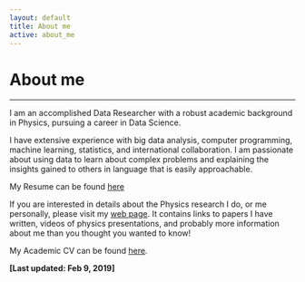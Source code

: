 ```yaml
---
layout: default
title: About me
active: about_me
---
```


# About me

___

I am an accomplished Data Researcher with a robust academic background in Physics, pursuing a career in Data Science.

I have extensive experience with big data analysis, computer programming, machine learning, statistics, and international collaboration. I am passionate about using data to learn about complex problems and explaining the insights gained to others in language that is easily approachable.

My Resume can be found [here](https://chmartin.web.cern.ch/chmartin/Chris_Martin/contact/Resume.pdf)

If you are interested in details about the Physics research I do, or me personally, please visit my [web page](https://chmartin.web.cern.ch/chmartin/Chris_Martin/). It contains links to papers I have written, videos of physics presentations, and probably more information about me than you thought you wanted to know!

My Academic CV can be found [here](https://chmartin.web.cern.ch/chmartin/Chris_Martin/contact/CV.pdf).
 

**[Last updated: Feb 9, 2019]**